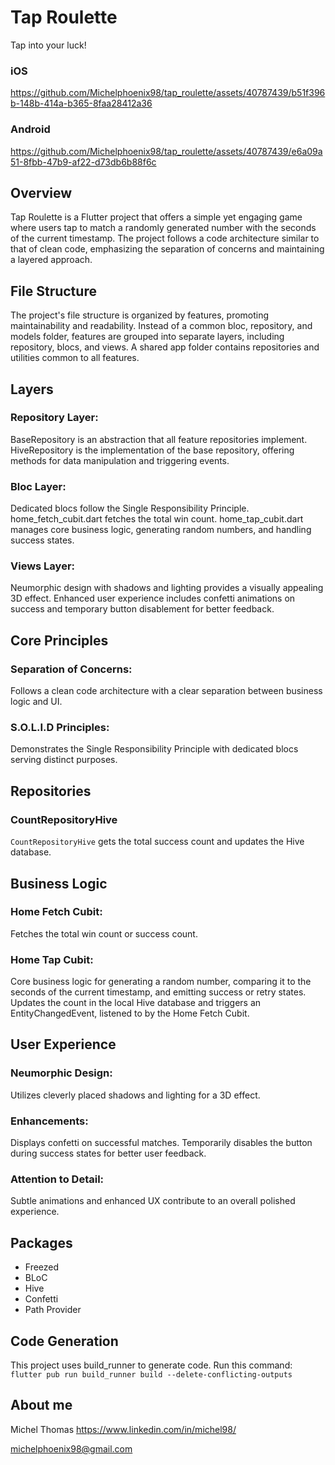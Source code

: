 # Tap Roulette

Tap into your luck!


### iOS
https://github.com/Michelphoenix98/tap_roulette/assets/40787439/b51f396b-148b-414a-b365-8faa28412a36


### Android
https://github.com/Michelphoenix98/tap_roulette/assets/40787439/e6a09a51-8fbb-47b9-af22-d73db6b88f6c

## Overview
Tap Roulette is a Flutter project that offers a simple yet engaging game where users tap to match a randomly generated number with the seconds of the current timestamp. The project follows a code architecture similar to that of clean code, emphasizing the separation of concerns and maintaining a layered approach.

## File Structure
The project's file structure is organized by features, promoting maintainability and readability. Instead of a common bloc, repository, and models folder, features are grouped into separate layers, including repository, blocs, and views. A shared app folder contains repositories and utilities common to all features.

## Layers
### Repository Layer:

BaseRepository is an abstraction that all feature repositories implement.
HiveRepository is the implementation of the base repository, offering methods for data manipulation and triggering events.

### Bloc Layer:

Dedicated blocs follow the Single Responsibility Principle.
home_fetch_cubit.dart fetches the total win count.
home_tap_cubit.dart manages core business logic, generating random numbers, and handling success states.

### Views Layer:

Neumorphic design with shadows and lighting provides a visually appealing 3D effect.
Enhanced user experience includes confetti animations on success and temporary button disablement for better feedback.

## Core Principles

### Separation of Concerns:

Follows a clean code architecture with a clear separation between business logic and UI.

### S.O.L.I.D Principles:

Demonstrates the Single Responsibility Principle with dedicated blocs serving distinct purposes.

## Repositories

### CountRepositoryHive
`CountRepositoryHive` gets the total success count and updates the Hive database.

## Business Logic

### Home Fetch Cubit:

Fetches the total win count or success count.

### Home Tap Cubit:

Core business logic for generating a random number, comparing it to the seconds of the current timestamp, and emitting success or retry states.
Updates the count in the local Hive database and triggers an EntityChangedEvent, listened to by the Home Fetch Cubit.

## User Experience

### Neumorphic Design:

Utilizes cleverly placed shadows and lighting for a 3D effect.

### Enhancements:

Displays confetti on successful matches.
Temporarily disables the button during success states for better user feedback.

### Attention to Detail:

Subtle animations and enhanced UX contribute to an overall polished experience.

## Packages

- Freezed
- BLoC
- Hive
- Confetti
- Path Provider

## Code Generation

This project uses build_runner to generate code. Run this command:
`flutter pub run build_runner build --delete-conflicting-outputs`

## About me
Michel Thomas
https://www.linkedin.com/in/michel98/


michelphoenix98@gmail.com

